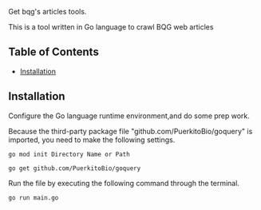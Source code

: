 Get bqg's articles tools.

This is a tool written in Go language to crawl BQG web articles

## Table of Contents

* [Installation](#installation)


## Installation

Configure the Go language runtime environment,and do some prep work.

Because the third-party package file "github.com/PuerkitoBio/goquery" is imported, you need to make the following settings.

    go mod init Directory Name or Path  
          
    go get github.com/PuerkitoBio/goquery  
    

Run the file by executing the following command through the terminal.

    go run main.go  
    

          
          
          
         



